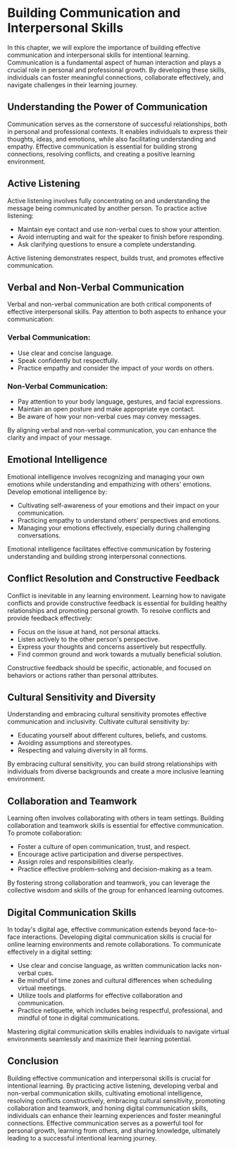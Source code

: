 Building Communication and Interpersonal Skills
========================================================

In this chapter, we will explore the importance of building effective communication and interpersonal skills for intentional learning. Communication is a fundamental aspect of human interaction and plays a crucial role in personal and professional growth. By developing these skills, individuals can foster meaningful connections, collaborate effectively, and navigate challenges in their learning journey.

**Understanding the Power of Communication**
--------------------------------------------

Communication serves as the cornerstone of successful relationships, both in personal and professional contexts. It enables individuals to express their thoughts, ideas, and emotions, while also facilitating understanding and empathy. Effective communication is essential for building strong connections, resolving conflicts, and creating a positive learning environment.

**Active Listening**
--------------------

Active listening involves fully concentrating on and understanding the message being communicated by another person. To practice active listening:

* Maintain eye contact and use non-verbal cues to show your attention.
* Avoid interrupting and wait for the speaker to finish before responding.
* Ask clarifying questions to ensure a complete understanding.

Active listening demonstrates respect, builds trust, and promotes effective communication.

**Verbal and Non-Verbal Communication**
---------------------------------------

Verbal and non-verbal communication are both critical components of effective interpersonal skills. Pay attention to both aspects to enhance your communication:

### Verbal Communication:

* Use clear and concise language.
* Speak confidently but respectfully.
* Practice empathy and consider the impact of your words on others.

### Non-Verbal Communication:

* Pay attention to your body language, gestures, and facial expressions.
* Maintain an open posture and make appropriate eye contact.
* Be aware of how your non-verbal cues may convey messages.

By aligning verbal and non-verbal communication, you can enhance the clarity and impact of your message.

**Emotional Intelligence**
--------------------------

Emotional intelligence involves recognizing and managing your own emotions while understanding and empathizing with others' emotions. Develop emotional intelligence by:

* Cultivating self-awareness of your emotions and their impact on your communication.
* Practicing empathy to understand others' perspectives and emotions.
* Managing your emotions effectively, especially during challenging conversations.

Emotional intelligence facilitates effective communication by fostering understanding and building strong interpersonal connections.

**Conflict Resolution and Constructive Feedback**
-------------------------------------------------

Conflict is inevitable in any learning environment. Learning how to navigate conflicts and provide constructive feedback is essential for building healthy relationships and promoting personal growth. To resolve conflicts and provide feedback effectively:

* Focus on the issue at hand, not personal attacks.
* Listen actively to the other person's perspective.
* Express your thoughts and concerns assertively but respectfully.
* Find common ground and work towards a mutually beneficial solution.

Constructive feedback should be specific, actionable, and focused on behaviors or actions rather than personal attributes.

**Cultural Sensitivity and Diversity**
--------------------------------------

Understanding and embracing cultural sensitivity promotes effective communication and inclusivity. Cultivate cultural sensitivity by:

* Educating yourself about different cultures, beliefs, and customs.
* Avoiding assumptions and stereotypes.
* Respecting and valuing diversity in all forms.

By embracing cultural sensitivity, you can build strong relationships with individuals from diverse backgrounds and create a more inclusive learning environment.

**Collaboration and Teamwork**
------------------------------

Learning often involves collaborating with others in team settings. Building collaboration and teamwork skills is essential for effective communication. To promote collaboration:

* Foster a culture of open communication, trust, and respect.
* Encourage active participation and diverse perspectives.
* Assign roles and responsibilities clearly.
* Practice effective problem-solving and decision-making as a team.

By fostering strong collaboration and teamwork, you can leverage the collective wisdom and skills of the group for enhanced learning outcomes.

**Digital Communication Skills**
--------------------------------

In today's digital age, effective communication extends beyond face-to-face interactions. Developing digital communication skills is crucial for online learning environments and remote collaborations. To communicate effectively in a digital setting:

* Use clear and concise language, as written communication lacks non-verbal cues.
* Be mindful of time zones and cultural differences when scheduling virtual meetings.
* Utilize tools and platforms for effective collaboration and communication.
* Practice netiquette, which includes being respectful, professional, and mindful of tone in digital communications.

Mastering digital communication skills enables individuals to navigate virtual environments seamlessly and maximize their learning potential.

**Conclusion**
--------------

Building effective communication and interpersonal skills is crucial for intentional learning. By practicing active listening, developing verbal and non-verbal communication skills, cultivating emotional intelligence, resolving conflicts constructively, embracing cultural sensitivity, promoting collaboration and teamwork, and honing digital communication skills, individuals can enhance their learning experiences and foster meaningful connections. Effective communication serves as a powerful tool for personal growth, learning from others, and sharing knowledge, ultimately leading to a successful intentional learning journey.
